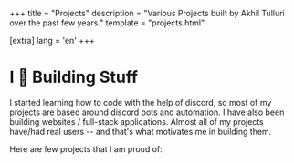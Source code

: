 +++
title = "Projects"
description = "Various Projects built by Akhil Tulluri over the past few years."
template = "projects.html"

[extra]
lang = 'en'
+++

# I 🧡 Building Stuff

I started learning how to code with the help of discord, so most of my projects are based around discord bots and automation. I have also been building websites / full-stack applications. Almost all of my projects have/had real users -- and that's what motivates me in building them.

Here are few projects that I am proud of:
